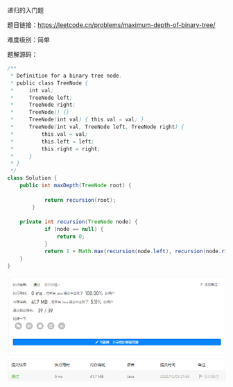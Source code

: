 递归的入门题

题目链接：https://leetcode.cn/problems/maximum-depth-of-binary-tree/

难度级别：简单

题解源码：

```java
/**
 * Definition for a binary tree node.
 * public class TreeNode {
 *     int val;
 *     TreeNode left;
 *     TreeNode right;
 *     TreeNode() {}
 *     TreeNode(int val) { this.val = val; }
 *     TreeNode(int val, TreeNode left, TreeNode right) {
 *         this.val = val;
 *         this.left = left;
 *         this.right = right;
 *     }
 * }
 */
class Solution {
    public int maxDepth(TreeNode root) {

            return recursion(root);
        }

    private int recursion(TreeNode node) {
            if (node == null) {
                return 0;
            }
            return 1 + Math.max(recursion(node.left), recursion(node.right));
    }
}
```

![image-20221203214557581](resources/104.leetcode.%E4%BA%8C%E5%8F%89%E6%A0%91%E6%9C%80%E5%A4%A7%E6%B7%B1%E5%BA%A6.assets/image-20221203214557581.png)

